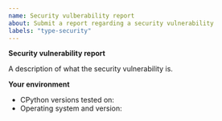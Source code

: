 ```yaml
---
name: Security vulberability report
about: Submit a report regarding a security vulnerability
labels: "type-security"
---
```


<!--
  Note that security issues should generally first be sent to the "security at python dot org" email address.
  See here for further details: https://www.python.org/dev/security/
-->

**Security vulnerability report**

A description of what the security vulnerability is.

**Your environment**

<!-- Include as many relevant details about your environment as possible -->

- CPython versions tested on:
- Operating system and version:

<!--
You can freely edit this text, please remove all the lines
you believe are unnecessary.
-->
